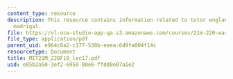 ```yaml
---
content_type: resource
description: This resource contains information related to tutor england / the elizabethan
  madrigal.
file: https://ol-ocw-studio-app-qa.s3.amazonaws.com/courses/21m-220-early-music-fall-2010/e05b2a503ef2695080e6ffdd8e07a1e2_MIT21M_220F10_lec17.pdf
file_type: application/pdf
parent_uid: e964c0a2-c177-530b-eeea-6d9fa004f14c
resourcetype: Document
title: MIT21M_220F10_lec17.pdf
uid: e05b2a50-3ef2-6950-80e6-ffdd8e07a1e2
---
```

